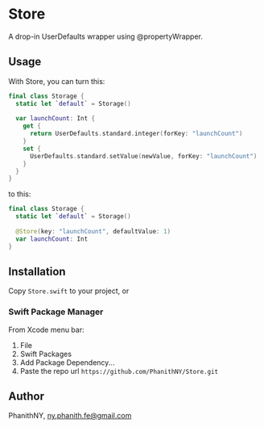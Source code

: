 # Store
A drop-in UserDefaults wrapper using @propertyWrapper.

## Usage
With Store, you can turn this:
```swift 
final class Storage {
  static let `default` = Storage()
  
  var launchCount: Int {
    get {
      return UserDefaults.standard.integer(forKey: "launchCount")
    }
    set {
      UserDefaults.standard.setValue(newValue, forKey: "launchCount")
    }
  }
}
```
to this:
```swift 
final class Storage {
  static let `default` = Storage()
  
  @Store(key: "launchCount", defaultValue: 1)
  var launchCount: Int
}
```

## Installation
Copy `Store.swift` to your project, or

### Swift Package Manager
From Xcode menu bar:

1. File
2. Swift Packages
3. Add Package Dependency...
4. Paste the repo url `https://github.com/PhanithNY/Store.git`


## Author

PhanithNY, ny.phanith.fe@gmail.com
